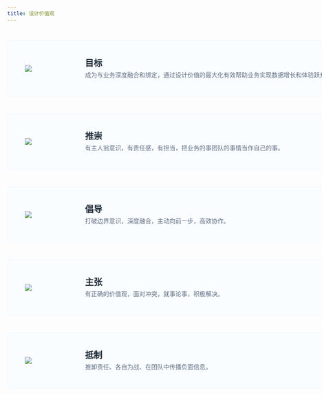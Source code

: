 ```yaml
---
title: 设计价值观
---
```


<style>
.viewpoint-container { margin-bottom: 60px; }
.viewpoint-item {width: 996px;height: 128px;border-radius: 8px;background-color: #FAFDFF;border: solid 1px #EDF6FF;margin-top: 40px;padding: 0 40px;display: flex;align-items: center;}
.viewpoint-item-icon {width: 80px;margin-right: 60px;}
.viewpoint-intro {display: flex;height: 55px;flex-direction: column;}
.viewpoint-intro-title {font-size: 20px;line-height:20px; margin-bottom: 10px;color: #1D2A36;font-weight: bold;}
.viewpoint-intro-text {font-size: 14px; line-height: 14px;color: #5E6D82;}
</style>

<div class="viewpoint-container">
  <div class="viewpoint-item">
    <div class="viewpoint-item-icon">
      <img src="https://pt-starimg.didistatic.com/static/starimg/img/9DWaGIdBMX1643190639714.png" />
    </div>
    <div class="viewpoint-item-intro">
      <div class="viewpoint-intro-title">目标</div>
      <div class="viewpoint-intro-text">成为与业务深度融合和绑定，通过设计价值的最大化有效帮助业务实现数据增长和体验跃升的体验设计师。</div>
    </div>
  </div>
  <div class="viewpoint-item">
    <div class="viewpoint-item-icon">
      <img src="https://pt-starimg.didistatic.com/static/starimg/img/gmiERfISUE1643190639730.png" />
    </div>
    <div class="viewpoint-item-intro">
      <div class="viewpoint-intro-title">推崇</div>
      <div class="viewpoint-intro-text">有主人翁意识，有责任感，有担当，把业务的事团队的事情当作自己的事。</div>
    </div>
  </div>
  <div class="viewpoint-item">
    <div class="viewpoint-item-icon">
      <img src="https://pt-starimg.didistatic.com/static/starimg/img/dXT7QFSA3Q1643190639878.png" />
    </div>
    <div class="viewpoint-item-intro">
      <div class="viewpoint-intro-title">倡导</div>
      <div class="viewpoint-intro-text">打破边界意识，深度融合，主动向前一步，高效协作。</div>
    </div>
  </div>
  <div class="viewpoint-item">
    <div class="viewpoint-item-icon">
      <img src="https://pt-starimg.didistatic.com/static/starimg/img/Hf0EGJR9sc1643190639890.png" />
    </div>
    <div class="viewpoint-item-intro">
      <div class="viewpoint-intro-title">主张</div>
      <div class="viewpoint-intro-text">有正确的价值观，面对冲突，就事论事，积极解决。</div>
    </div>
  </div>
  <div class="viewpoint-item">
    <div class="viewpoint-item-icon">
      <img src="https://pt-starimg.didistatic.com/static/starimg/img/QUoX8r0bBp1643190640044.png" />
    </div>
    <div class="viewpoint-item-intro">
      <div class="viewpoint-intro-title">抵制</div>
      <div class="viewpoint-intro-text">推卸责任、各自为战、在团队中传播负面信息。</div>
    </div>
  </div>
</div>
